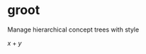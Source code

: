 # groot
Manage hierarchical concept trees with style

$x + y$
<!--stackedit_data:
eyJoaXN0b3J5IjpbODg3ODk5NTEyXX0=
-->